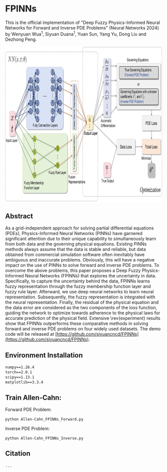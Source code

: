 # FPINNs

This is the official implementation of "Deep Fuzzy Physics-Informed Neural Networks for Forward and Inverse PDE Problems"
 (Neural Networks 2024) by Wenyuan Wua<sup>1</sup>, Siyuan Duana<sup>1</sup>, Yuan Sun, Yang Yu, Dong Liu and Dezhong Peng.

<p align="center">
<img src="https://github.com/siyuancncd/FPINNs/blob/main/FPINN.png" width="850" height="500">
</p>

## Abstract
As a grid-independent approach for solving partial differential equations (PDEs), Physics-Informed Neural Networks (PINNs) have garnered significant attention due to their unique capability to simultaneously learn from both data and the governing physical equations. Existing PINNs methods always assume that the data is stable and reliable, but data obtained from commercial simulation software often inevitably have ambiguous and inaccurate problems. Obviously, this will have a negative impact on the use of PINNs to solve forward and inverse PDE problems. To overcome the above problems, this paper proposes a Deep Fuzzy Physics-Informed Neural Networks (FPINNs) that explores the uncertainty in data. Specifically, to capture the uncertainty behind the data, FPINNs learns fuzzy representation through the fuzzy membership function layer and fuzzy rule layer. Afterward, we use deep neural networks to learn neural representation. Subsequently, the fuzzy representation is integrated with the neural representation. Finally, the residual of the physical equation and the data error are considered as the two components of the loss function, guiding the network to optimize towards adherence to the physical laws for accurate prediction of the physical field. Extensive \rev{experiment} results show that FPINNs outperforms these comparative methods in solving forward and inverse PDE problems on four widely used datasets. The demo code will be released at [https://github.com/siyuancncd/FPINNs](https://github.com/siyuancncd/FPINNs).

## Environment Installation
```
numpy==1.26.4
torch==2.0.1
scipy==1.13.1
matplotlib==3.3.4
```
## Train Allen-Cahn:

Forward PDE Problem:
```
python Allen-Cahn_FPINNs_Forward.py
```
Inverse PDE Problem:
```
python Allen-Cahn_FPINNs_Inverse.py
```

## Citation
```
...
```
